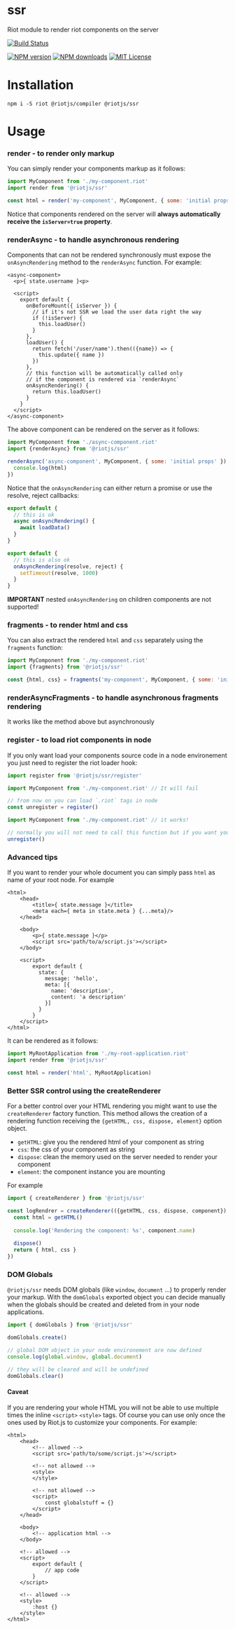 # ssr
Riot module to render riot components on the server

[![Build Status][travis-image]][travis-url]

[![NPM version][npm-version-image]][npm-url]
[![NPM downloads][npm-downloads-image]][npm-url]
[![MIT License][license-image]][license-url]

# Installation

```
npm i -S riot @riotjs/compiler @riotjs/ssr
```

# Usage

### render - to render only markup

You can simply render your components markup as it follows:

```js
import MyComponent from './my-component.riot'
import render from '@riotjs/ssr'

const html = render('my-component', MyComponent, { some: 'initial props' })
```

Notice that components rendered on the server will **always automatically receive the `isServer=true` property**.

### renderAsync - to handle asynchronous rendering

Components that can not be rendered synchronously must expose the `onAsyncRendering` method to the `renderAsync` function. For example:

```riot
<async-component>
  <p>{ state.username }<p>

  <script>
    export default {
      onBeforeMount({ isServer }) {
        // if it's not SSR we load the user data right the way
        if (!isServer) {
          this.loadUser()
        }
      },
      loadUser() {
        return fetch('/user/name').then(({name}) => {
          this.update({ name })
        })
      },
      // this function will be automatically called only
      // if the component is rendered via `renderAsync`
      onAsyncRendering() {
        return this.loadUser()
      }
    }
  </script>
</async-component>
```

The above component can be rendered on the server as it follows:

```js
import MyComponent from './async-component.riot'
import {renderAsync} from '@riotjs/ssr'

renderAsync('async-component', MyComponent, { some: 'initial props' }).then(html => {
  console.log(html)
})
```

Notice that the `onAsyncRendering` can either return a promise or use the resolve, reject callbacks:

```js
export default {
  // this is ok
  async onAsyncRendering() {
    await loadData()
  }
}
```

```js
export default {
  // this is also ok
  onAsyncRendering(resolve, reject) {
    setTimeout(resolve, 1000)
  }
}
```

**IMPORTANT** nested `onAsyncRendering` on children components are not supported!

### fragments - to render html and css

You can also extract the rendered `html` and `css` separately using the `fragments` function:

```js
import MyComponent from './my-component.riot'
import {fragments} from '@riotjs/ssr'

const {html, css} = fragments('my-component', MyComponent, { some: 'initial props' })
```

### renderAsyncFragments - to handle asynchronous fragments rendering

It works like the method above but asynchronously

### register - to load riot components in node

If you only want load your components source code in a node environement you just need to register the riot loader hook:

```js
import register from '@riotjs/ssr/register'

import MyComponent from './my-component.riot' // It will fail

// from now on you can load `.riot` tags in node
const unregister = register()

import MyComponent from './my-component.riot' // it works!

// normally you will not need to call this function but if you want you can unhook the riot loader
unregister()
```

### Advanced tips

If you want to render your whole document you can simply pass `html` as name of your root node. For example

```riot
<html>
    <head>
        <title>{ state.message }</title>
        <meta each={ meta in state.meta } {...meta}/>
    </head>

    <body>
        <p>{ state.message }</p>
        <script src='path/to/a/script.js'></script>
    </body>

    <script>
        export default {
          state: {
            message: 'hello',
            meta: [{
              name: 'description',
              content: 'a description'
            }]
          }
        }
    </script>
</html>
```

It can be rendered as it follows:

```js
import MyRootApplication from './my-root-application.riot'
import render from '@riotjs/ssr'

const html = render('html', MyRootApplication) 
```

### Better SSR control using the createRenderer

For a better control over your HTML rendering you might want to use the `createRenderer` factory function. 
This method allows the creation of a rendering function receiving the `{getHTML, css, dispose, element}` option object.
- `getHTML`: give you the rendered html of your component as string
- `css`: the css of your component as string
- `dispose`: clean the memory used on the server needed to render your component
- `element`: the component instance you are mounting

For example

```js
import { createRenderer } from '@riotjs/ssr'

const logRendrer = createRenderer(({getHTML, css, dispose, component}) => {
  const html = getHTML()
  
  console.log('Rendering the component: %s', component.name)
  
  dispose()
  return { html, css }
})
```

### DOM Globals

`@riotjs/ssr` needs DOM globals (like `window`, `document` ...) to properly render your markup. 
With the `domGlobals` exported object you can decide manually when the globals should be created and deleted from in your node applications.

```js
import { domGlobals } from '@riotjs/ssr'

domGlobals.create()

// global DOM object in your node environement are now defined 
console.log(global.window, global.document) 

// they will be cleared and will be undefined
domGlobals.clear()
```


#### Caveat

If you are rendering your whole HTML you will not be able to use multiple times the inline `<script>` `<style>` tags.
Of course you can use only once the ones used by Riot.js to customize your components. For example:

```riot
<html>
    <head>
        <!-- allowed -->
        <script src='path/to/some/script.js'></script>

        <!-- not allowed -->
        <style>
        </style>

        <!-- not allowed -->
        <script>
            const globalstuff = {}
        </script>
    </head>

    <body>
        <!-- application html -->
    </body>

    <!-- allowed -->
    <script>
        export default {
            // app code
        }
    </script>
    
    <!-- allowed -->
    <style>
        :host {}
    </style>
</html>
```
 

[travis-image]:https://img.shields.io/travis/riot/ssr.svg?style=flat-square
[travis-url]:https://travis-ci.org/riot/ssr

[license-image]:http://img.shields.io/badge/license-MIT-000000.svg?style=flat-square
[license-url]:LICENSE

[npm-version-image]:http://img.shields.io/npm/v/@riotjs/ssr.svg?style=flat-square
[npm-downloads-image]:http://img.shields.io/npm/dm/@riotjs/ssr.svg?style=flat-square
[npm-url]:https://npmjs.org/package/@riotjs/ssr
